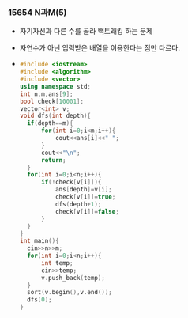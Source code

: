 ### 15654 N과M(5)

- 자기자신과 다른 수를 골라 백트래킹 하는 문제

- 자연수가 아닌 입력받은 배열을 이용한다는 점만 다르다.

- ```C++
  #include <iostream>
  #include <algorithm>
  #include <vector>
  using namespace std;
  int n,m,ans[9];
  bool check[10001];
  vector<int> v;
  void dfs(int depth){
  	if(depth==m){
  		for(int i=0;i<m;i++){
  			cout<<ans[i]<<" ";
  		}
  		cout<<"\n";
  		return;
  	}
  	for(int i=0;i<n;i++){
  		if(!check[v[i]]){
  			ans[depth]=v[i];
  			check[v[i]]=true;
  			dfs(depth+1);
  			check[v[i]]=false;
  		}
  	}
  }
  int main(){
  	cin>>n>>m;
  	for(int i=0;i<n;i++){
  		int temp;
  		cin>>temp;
  		v.push_back(temp);
  	}
  	sort(v.begin(),v.end());
  	dfs(0);
  } 
  ```

  
